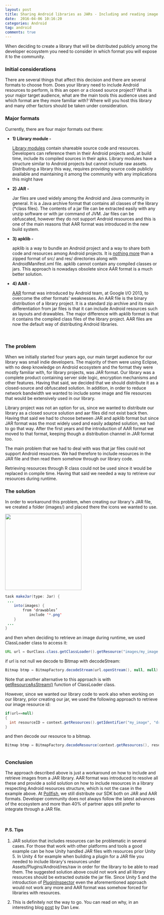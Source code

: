 ```yaml
---
layout: post
title: Sharing Android libraries as JARs - Including and reading image resources
date:  2016-04-06 10:16:20
categories: Android 
tag: android
comments: true
---
```



When deciding to create a library that will be distributed publicly among the developer ecosystem you need to consider in which format you will expose it to the community.
<br/>
<h3>Initial considerations</h3>

There are several things that affect this decision and there are several formats to choose from. Does your library need to include Android resources to perform, is this an open or a closed source project? What is your major target audience, what are the main tools this audience uses and which format are they more familiar with? Where will you host this library and many other factors should be taken under consideration.

<h3>Major formats</h3>

Currently, there are four major formats out there:

<ul>
<li><b>1) Library module - </b>

<a href="http://developer.android.com/tools/projects/index.html#LibraryProjects" target="_blank">Library modules</a> contain shareable source code and resources. Developers can reference them in their Android projects and, at build time, include its compiled sources in their apks.  Library modules have a structure similar to Android projects but cannot include raw assets. Distributing a library this way, requires providing source code publicly available and maintaining it among the community with any implications this might have
</li>

<li><b>2) JAR - </b>

Jar files are used widely among the Android and Java community in general.  It is a Java archive format that contains all classes of the library (*class files).  The contents of a jar file can be extracted easily with any unzip software or with jar command of JVM.  Jar files can be obfuscated, however they do not support Android resources and this is one of the main reasons that AAR format was introduced in the new build system.
</li>
<li><b>3) apklib - </b>

apklib is a way to bundle an Android project and a way to share both code and resources among Android projects.  It is <a href="https://plus.google.com/+ChristopherBroadfoot/posts/7uyipf8DTau" target="_blank">nothing more</a> than a zipped format of src/ and res/ directories along with AndroidManifest.xml file. apklib  cannot contain any compiled classes or jars. This approach is nowadays obsolete since AAR format is a much better solution.
</li>
<li><b>4) AAR - </b>

<a href="http://tools.android.com/tech-docs/new-build-system/aar-format" target="_blank">AAR</a> format was introduced by Android team, at Google I/O 2013, to overcome the other formats’ weaknesses. An AAR file is the binary distribution of a library project. It is a standard zip archive and its main differentiation from jar files is that it can include Android resources such as layouts and drawables.  The major difference with apklib format is that it contains the compiled class files of the library project. AAR files are now the default way of distributing Android libraries.
</li>
</ul>

<br/>
<h3>The problem</h3>

When we initially started four years ago, our main target audience for our library was small indie developers. The majority of them were using Eclipse, with no deep knowledge on Android ecosystem and the format they were mostly familiar with, for library projects, was JAR format. Our library was a complete product containing server side logic, encryption mechanisms and other features. Having that said, we decided that we should distribute it as a closed-source and obfuscated solution. In addition, in order to reduce network bandwidth we wanted to include some image and file resources that would be extensively used in our library. 

Library project was not an option for us, since we wanted to distribute our library as a closed source solution and aar files did not exist back then. Having that said we had to choose between JAR and apklib format but since JAR format was the most widely used and easily adapted solution, we had to go that way. After the first years and the introduction of AAR format we moved to that format, keeping though a distribution channel in JAR format too.

The main problem that we had to deal with was that jar files could not support Android resources. We had therefore to include resources in the JAR file and then read them somehow through our library code.

Retrieving resources through R class could not be used since it would be replaced in compile time. Having that said we needed a way to retrieve our resources during runtime.

<h3>The solution</h3>

In order to workaround this problem, when creating our library's JAR file, we created a folder (images/) and  placed there the icons we wanted to use.

<img src="{{ site.baseurl }}/images/android/mylibrary.png" align="center" style="width: 250px; margin: 0 auto;" >


```java
task makeJar(type: Jar) {
 ...
    into(images) {
        from 'drawables’
           include '*.png'
    }
 ...
}
```

and then when deciding to retrieve an image during runtime, we used ClassLoader class to access it: 

```java
URL url = OurClass.class.getClassLoader().getResource("images/my_image.png");
```		

if url is not null we decode to Bitmap with decodeStream:


```java
Bitmap btmp = BitmapFactory.decodeStream(url.openStream(), null, null)
```	

Note that another alternative to this approach is with <a href="http://developer.android.com/reference/java/lang/ClassLoader.html#getResourceAsStream(java.lang.String)" target="_blank">getResourceAsStream()</a> function of ClassLoader class.


However, since we wanted our library code to work also when working on our library, prior creating our jar, we used the following approach to retrieve our image resource id:

```java
if(url==null)
{
  int resourceID = context.getResources().getIdentifier("my_image", "drawable", context.getPackageName());
}
```			

and then decode our resource to a bitmap.

```java
Bitmap btmp = BitmapFactory.decodeResource(context.getResources(), resourceID, null);
	
```	
<h3>Conclusion</h3>

The approach described above is just a workaround on how to include and retrieve images from a JAR library. AAR format was introduced to resolve all these and provide a solid solution on how to include resources in a library respecting Android resources structure, which is not the case in the example above. At <a href="http://www.pollfish.com" target="_blank">Pollfish</a>, we still distribute our SDK both on JAR and AAR formats. Developer community does not always follow the latest advances of the ecosystem and more than 40% of partner apps still prefer to integrate through a JAR file.


<br/>
<h4>P.S. Tips</h4>

1. JAR solution that includes resources can be problematic in several cases. For those that work with other platforms and tools a good example can be how Unity handled JAR files with resources prior Unity 5. In Unity 4 for example when building a plugin for a JAR file you needed to include library's resources under Assets/Plugins/Android/res/raw in order for the library to be able to read them. The suggested solution above could not work and all library resources should be extracted outside the jar file. Since Unity 5 and the introduction of <a href="http://docs.unity3d.com/Manual/PluginInspector.html" target="_blank"> PluginInspector</a> even the aforementioned approach would not work any more and AAR format was somehow forced for libraries with resources.

2. This is definitely not the way to go. You can read on why, in an interesting blog <a href="http://blog.danlew.net/2013/08/20/joda_time_s_memory_issue_in_android/" target="_blank">post</a> by Dan Lew.
